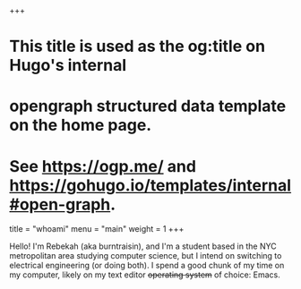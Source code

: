 +++
# This title is used as the og:title on Hugo's internal
# opengraph structured data template on the home page.
# See https://ogp.me/ and https://gohugo.io/templates/internal#open-graph.
title = "whoami"
menu = "main"
weight = 1
+++

Hello! I'm Rebekah (aka burntraisin), and I'm a student based in the NYC metropolitan area studying computer science, but I intend on switching to electrical engineering (or doing both). I spend a good chunk of my time on my computer, likely on my text editor ~~operating system~~ of choice: Emacs.